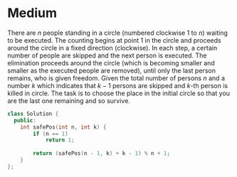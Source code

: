 # Medium

There are $n$ people standing in a circle (numbered clockwise $1$ to $n$) waiting to be executed. The counting begins at point $1$ in the circle and proceeds around the circle in a fixed direction (clockwise). In each step, a certain number of people are skipped and the next person is executed. The elimination proceeds around the circle (which is becoming smaller and smaller as the executed people are removed), until only the last person remains, who is given freedom.
Given the total number of persons $n$ and a number $k$ which indicates that $k-1$ persons are skipped and $k$-th person is killed in circle. The task is to choose the place in the initial circle so that you are the last one remaining and so survive.

```cpp
class Solution {
  public:
    int safePos(int n, int k) {
        if (n == 1)
            return 1;
            
        return (safePos(n - 1, k) + k - 1) % n + 1;
    }
};
```
